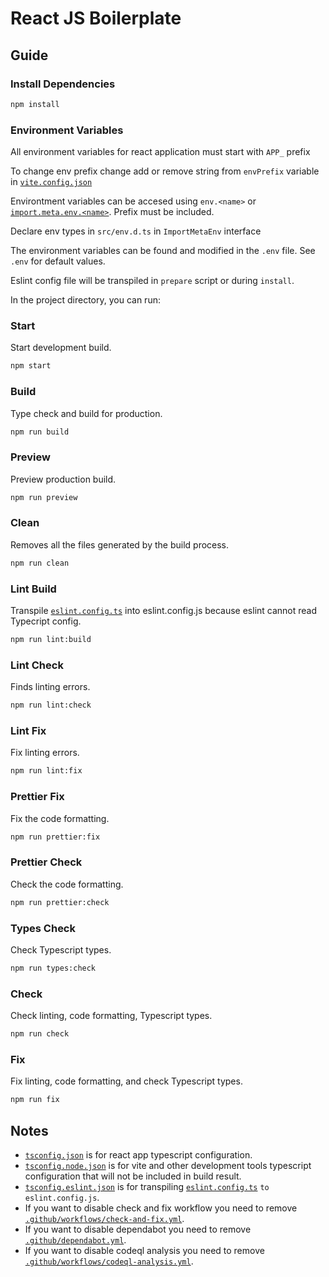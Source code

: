 # React JS Boilerplate

## Guide

### Install Dependencies

```bash
npm install
```

### Environment Variables

All environment variables for react application must start with `APP_` prefix

To change env prefix change add or remove string from `envPrefix` variable in [`vite.config.json`](./vite.config.ts)

Environtment variables can be accesed using `env.<name>` or [`import.meta.env.<name>`](https://vitejs.dev/guide/env-and-mode.html). Prefix must be included.

Declare env types in `src/env.d.ts` in `ImportMetaEnv` interface

The environment variables can be found and modified in the `.env` file. See `.env` for default values.

Eslint config file will be transpiled in `prepare` script or during `install`.

In the project directory, you can run:

### Start

Start development build.

```bash
npm start
```

### Build

Type check and build for production.

```bash
npm run build
```

### Preview

Preview production build.

```bash
npm run preview
```

### Clean

Removes all the files generated by the build process.

```bash
npm run clean
```

### Lint Build

Transpile [`eslint.config.ts`](./eslint.config.ts) into eslint.config.js because eslint cannot read Typecript config.

```bash
npm run lint:build
```

### Lint Check

Finds linting errors.

```bash
npm run lint:check
```

### Lint Fix

Fix linting errors.

```bash
npm run lint:fix
```

### Prettier Fix

Fix the code formatting.

```bash
npm run prettier:fix
```

### Prettier Check

Check the code formatting.

```bash
npm run prettier:check
```

### Types Check

Check Typescript types.

```bash
npm run types:check
```

### Check

Check linting, code formatting, Typescript types.

```bash
npm run check
```

### Fix

Fix linting, code formatting, and check Typescript types.

```bash
npm run fix
```

## Notes

-   [`tsconfig.json`](./tsconfig.json) is for react app typescript configuration.
-   [`tsconfig.node.json`](./tsconfig.node.json) is for vite and other development tools typescript configuration that will not be included in build result.
-   [`tsconfig.eslint.json`](./tsconfig.eslint.json) is for transpiling [`eslint.config.ts`](./eslint.config.ts) `to eslint.config.js`.
-   If you want to disable check and fix workflow you need to remove [`.github/workflows/check-and-fix.yml`](./.github/workflows/check-and-fix.yml).
-   If you want to disable dependabot you need to remove [`.github/dependabot.yml`](./.github/dependabot.yml).
-   If you want to disable codeql analysis you need to remove [`.github/workflows/codeql-analysis.yml`](./.github/workflows/codeql-analysis.yml).
